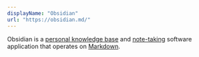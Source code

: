 ```yaml
---
displayName: "Obsidian"
url: "https://obsidian.md/"
---
```


Obsidian is a [personal knowledge base](https://en.wikipedia.org/wiki/Personal_knowledge_base) and [note-taking](https://en.wikipedia.org/wiki/Note-taking) software application that operates on [Markdown](https://en.wikipedia.org/wiki/Markdown).